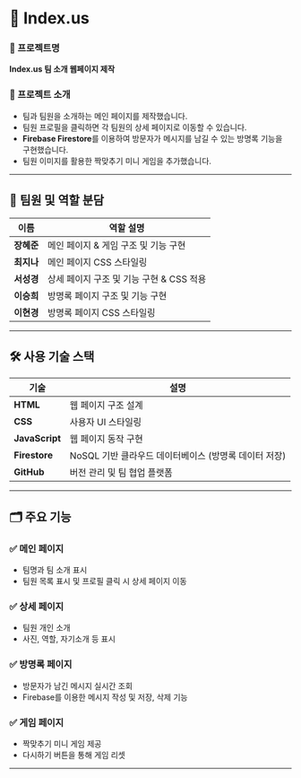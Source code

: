 # 🧭 Index.us

### 📎 프로젝트명  
**Index.us 팀 소개 웹페이지 제작**

### 📝 프로젝트 소개  
- 팀과 팀원을 소개하는 메인 페이지를 제작했습니다.  
- 팀원 프로필을 클릭하면 각 팀원의 상세 페이지로 이동할 수 있습니다.  
- **Firebase Firestore**를 이용하여 방문자가 메시지를 남길 수 있는 방명록 기능을 구현했습니다.
- 팀원 이미지를 활용한 짝맞추기 미니 게임을 추가했습니다.

---

## 👥 팀원 및 역할 분담

| 이름     | 역할 설명 |
|----------|-----------|
| **장혜준** | 메인 페이지 & 게임 구조 및 기능 구현 |
| **최지나** | 메인 페이지 CSS 스타일링 |
| **서성경** | 상세 페이지 구조 및 기능 구현 & CSS 적용 |
| **이승희** | 방명록 페이지 구조 및 기능 구현 |
| **이현경** | 방명록 페이지 CSS 스타일링 |

---

## 🛠 사용 기술 스택

| 기술 | 설명 |
|------|------|
| **HTML** | 웹 페이지 구조 설계 |
| **CSS** | 사용자 UI 스타일링 |
| **JavaScript** | 웹 페이지 동작 구현 |
| **Firestore** | NoSQL 기반 클라우드 데이터베이스 (방명록 데이터 저장) |
| **GitHub** | 버전 관리 및 팀 협업 플랫폼 |

---

## 🗂 주요 기능

### ✅ 메인 페이지
- 팀명과 팀 소개 표시  
- 팀원 목록 표시 및 프로필 클릭 시 상세 페이지 이동  

### ✅ 상세 페이지
- 팀원 개인 소개  
- 사진, 역할, 자기소개 등 표시  

### ✅ 방명록 페이지
- 방문자가 남긴 메시지 실시간 조회  
- Firebase를 이용한 메시지 작성 및 저장, 삭제 기능

### ✅ 게임 페이지
- 짝맞추기 미니 게임 제공
- 다시하기 버튼을 통해 게임 리셋


---
